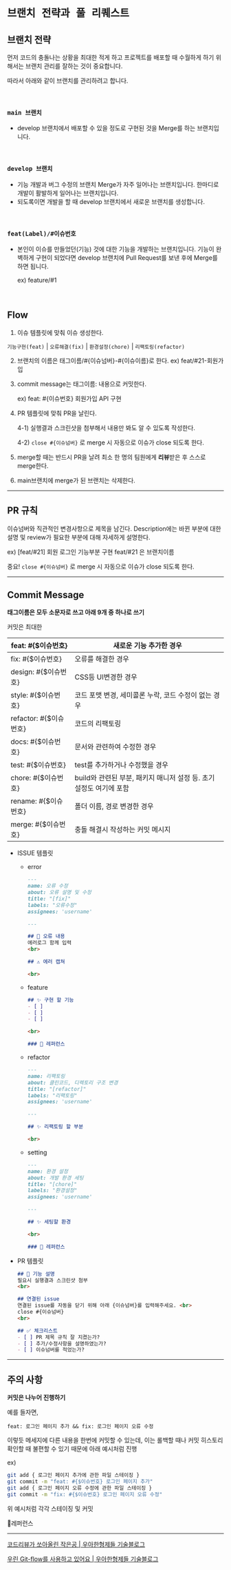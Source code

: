 # `브랜치 전략과 풀 리퀘스트`


## 브랜치 전략

먼저 코드의 충돌나는 상황을 최대한 적게 하고 프로젝트를 배포할 때 수월하게 하기 위해서는 브랜치 관리를 잘하는 것이 중요합니다.

따라서 아래와 같이 브랜치를 관리하려고 합니다.

<br>

### `main 브랜치`

- develop 브랜치에서 배포할 수 있을 정도로 구현된 것을 Merge를 하는 브랜치입니다.

<br>

### `develop 브랜치`

- 기능 개발과 버그 수정의 브랜치 Merge가 자주 일어나는 브랜치입니다. 한마디로 개발이 활발하게 일어나는 브랜치입니다.
- 되도록이면 개발을 할 때 develop 브랜치에서 새로운 브랜치를 생성합니다.


<br>

### `feat(Label)/#이슈번호`


- 본인이 이슈를 만들었던(기능) 것에 대한 기능을 개발하는 브랜치입니다. 기능이 완벽하게 구현이 되었다면 develop 브랜치에 Pull Request를 보낸 후에 Merge를 하면 됩니다.

    ex) feature/#1

<br>

## Flow

<aside>

1) 이슈 템플릿에 맞춰 이슈 생성한다. 

`기능구현(feat)` | `오류해결(fix)` | `환경설정(chore)` | `리팩토링(refactor)`

2) 브랜치의 이름은 태그이름/#{이슈넘버}-#{이슈이름}로 한다.
   ex) feat/#21-회원가입

3) commit message는 태그이름: 내용으로 커밋한다.

    ex) feat: #{이슈번호} 회원가입 API 구현

4) PR 템플릿에 맞춰 PR을 날린다.

   4-1) 실행결과 스크린샷을 첨부해서 내용만 봐도 알 수 있도록 작성한다.

   4-2) `close #{이슈넘버}` 로 merge 시 자동으로 이슈가 close 되도록 한다.

5) merge할 때는 반드시 PR을 날려 최소 한 명의 팀원에게 **리뷰**받은 후 스스로 merge한다.
6) main브랜치에 merge가 된 브랜치는 삭제한다.

---

</aside>

## PR 규칙

<aside>
이슈넘버와 직관적인 변경사항으로 제목을 남긴다.
Description에는 바뀐 부분에 대한 설명 및 review가 필요한 부분에 대해 자세하게 설명한다. 

ex) [feat/#21] 회원 로그인 기능부분 구현 feat/#21 은 브랜치이름

중요! `close #{이슈넘버}` 로 merge 시 자동으로 이슈가 close 되도록 한다.

</aside>

---

## Commit Message

**태그이름은 모두 소문자로 쓰고 아래 9개 중 하나로 쓰기**

커밋은 최대한

| feat: #{$이슈번호} | 새로운 기능 추가한 경우  |
| --- | --- |
| fix: #{$이슈번호} | 오류를 해결한 경우 |
| design: #{$이슈번호}  | CSS등 UI변경한 경우 |
| style: #{$이슈번호}  | 코드 포맷 변경, 세미콜론 누락, 코드 수정이 없는 경우 |
| refactor: #{$이슈번호} | 코드의 리팩토링  |
| docs: #{$이슈번호} | 문서와 관련하여 수정한 경우 |
| test: #{$이슈번호} | test를 추가하거나 수정했을 경우  |
| chore: #{$이슈번호} | build와 관련된 부분, 패키지 매니저 설정 등. 초기 설정도 여기에 포함 |
| rename: #{$이슈번호} | 폴더 이름, 경로 변경한 경우 |
| merge: #{$이슈번호} | 충돌 해결시 작성하는 커밋 메시지 |
- ISSUE 템플릿
    - error

        ```markdown
        ---
        name: 오류 수정
        about: 오류 설명 및 수정
        title: "[fix]"
        labels: "오류수정"
        assignees: 'username'
        
        ---
        
        ## 🤔 오류 내용
        에러로그 함께 입력  
        <br>
        
        ## ⚠ 에러 캡쳐 
        
        <br>
        ```

    - feature

        ```markdown
        ## ✨ 구현 할 기능
        - [ ] 
        - [ ] 
        - [ ] 
        
        <br>
        
        ### 📕 레퍼런스
        ```

    - refactor

        ```markdown
        ---
        name: 리팩토링
        about: 클린코드, 디렉토리 구조 변경
        title: "[refactor]"
        labels: "리팩토링"
        assignees: 'username'
        
        ---
        
        ## ✨ 리팩토링 할 부분
        
        <br>
        ```

    - setting

        ```markdown
        ---
        name: 환경 설정
        about: 개발 환경 세팅
        title: "[chore]"
        labels: "환경설정"
        assignees: 'username'
        
        ---
        
        ## ✨ 세팅할 환경
        
        <br>
        
        ### 📕 레퍼런스
        ```

- PR 템플릿

    ```markdown
    ## 📢 기능 설명 
    필요시 실행결과 스크린샷 첨부
    <br>
    
    ## 연결된 issue
    연결된 issue를 자동을 닫기 위해 아래 {이슈넘버}를 입력해주세요. <br>
    close #{이슈넘버}
    <br>
    
    ## ✅ 체크리스트
    - [ ] PR 제목 규칙 잘 지켰는가? 
    - [ ] 추가/수정사항을 설명하였는가?
    - [ ] 이슈넘버를 적었는가?
    ```


---

## 주의 사항

**커밋은 나누어 진행하기**

예를 들자면,

`feat: 로그인 페이지 추가 && fix: 로그인 페이지 오류 수정`

이렇듯 메세지에 다른 내용을 한번에 커밋할 수 있는데, 이는 롤백할 때나 커밋 히스토리 확인할 때 불편할 수 있기 때문에 아래 예시처럼 진행

ex)

```bash
git add { 로그인 페이지 추가에 관한 파일 스테이징 }
git commit -m "feat: #{$이슈번호} 로그인 페이지 추가"
git add { 로그인 페이지 오류 수정에 관한 파일 스테이징 }
git commit -m "fix: #{$이슈번호} 로그인 페이지 오류 수정"
```

위 예시처럼 각각 스테이징 및 커밋

📕레퍼런스

---

[코드리뷰가 쏘아올린 작은공 | 우아한형제들 기술블로그](https://techblog.woowahan.com/2712/)

[우린 Git-flow를 사용하고 있어요 | 우아한형제들 기술블로그](https://techblog.woowahan.com/2553/)